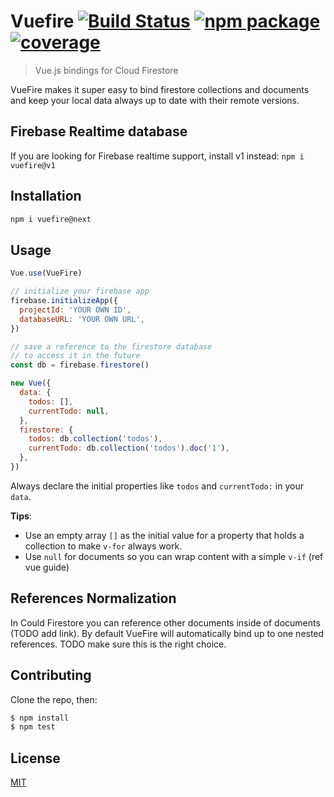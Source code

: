 # Vuefire [![Build Status](https://badgen.net/circleci/github/vuejs/vuefire)](https://circleci.com/gh/vuejs/vuefire) [![npm package](https://badgen.net/npm/v/vuefire/next)](https://www.npmjs.com/package/vuefire) [![coverage](https://badgen.net/codecov/c/github/vuejs/vuefire)](https://codecov.io/github/vuejs/vuefire)

> Vue.js bindings for Cloud Firestore

VueFire makes it super easy to bind firestore collections and documents and keep your local data always up to date with their remote versions.

## Firebase Realtime database

If you are looking for Firebase realtime support, install v1 instead: `npm i vuefire@v1`

## Installation

```sh
npm i vuefire@next
```

<!-- TODO remove next when releasing v2 -->

## Usage

```js
Vue.use(VueFire)

// initialize your firebase app
firebase.initializeApp({
  projectId: 'YOUR OWN ID',
  databaseURL: 'YOUR OWN URL',
})

// save a reference to the firestore database
// to access it in the future
const db = firebase.firestore()

new Vue({
  data: {
    todos: [],
    currentTodo: null,
  },
  firestore: {
    todos: db.collection('todos'),
    currentTodo: db.collection('todos').doc('1'),
  },
})
```

Always declare the initial properties like `todos` and `currentTodo:` in your `data`.

**Tips**:

- Use an empty array `[]` as the initial value for a property that holds a collection to make `v-for` always work.
- Use `null` for documents so you can wrap content with a simple `v-if` (ref vue guide)

## References Normalization

In Could Firestore you can reference other documents inside of documents (TODO add link). By default VueFire will automatically bind up to one nested references. TODO make sure this is the right choice.

## Contributing

Clone the repo, then:

```bash
$ npm install
$ npm test
```

## License

[MIT](http://opensource.org/licenses/MIT)
